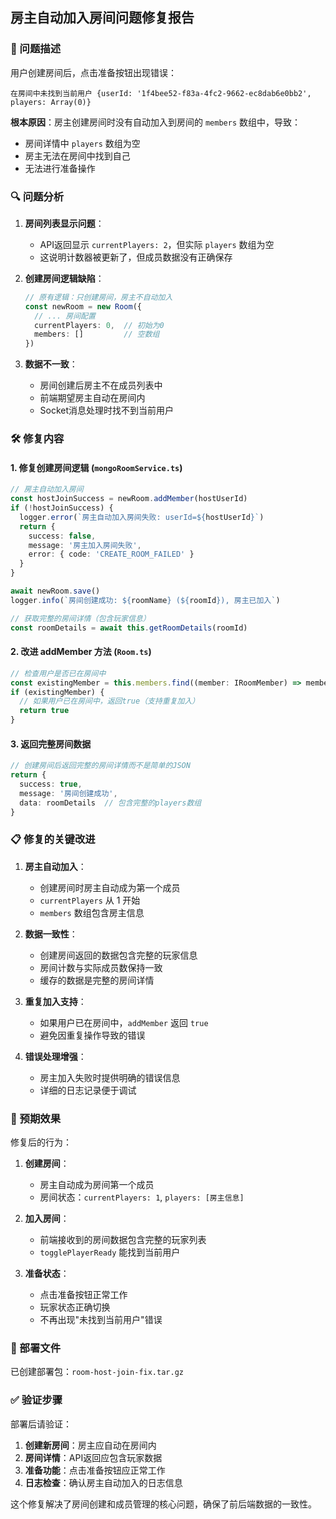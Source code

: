## 房主自动加入房间问题修复报告

### 🐛 问题描述

用户创建房间后，点击准备按钮出现错误：
```
在房间中未找到当前用户 {userId: '1f4bee52-f83a-4fc2-9662-ec8dab6e0bb2', players: Array(0)}
```

**根本原因**：房主创建房间时没有自动加入到房间的 `members` 数组中，导致：
- 房间详情中 `players` 数组为空
- 房主无法在房间中找到自己
- 无法进行准备操作

### 🔍 问题分析

1. **房间列表显示问题**：
   - API返回显示 `currentPlayers: 2`，但实际 `players` 数组为空
   - 这说明计数器被更新了，但成员数据没有正确保存

2. **创建房间逻辑缺陷**：
   ```typescript
   // 原有逻辑：只创建房间，房主不自动加入
   const newRoom = new Room({
     // ... 房间配置
     currentPlayers: 0,  // 初始为0
     members: []         // 空数组
   })
   ```

3. **数据不一致**：
   - 房间创建后房主不在成员列表中
   - 前端期望房主自动在房间内
   - Socket消息处理时找不到当前用户

### 🛠️ 修复内容

#### 1. 修复创建房间逻辑 (`mongoRoomService.ts`)

```typescript
// 房主自动加入房间
const hostJoinSuccess = newRoom.addMember(hostUserId)
if (!hostJoinSuccess) {
  logger.error(`房主自动加入房间失败: userId=${hostUserId}`)
  return {
    success: false,
    message: '房主加入房间失败',
    error: { code: 'CREATE_ROOM_FAILED' }
  }
}

await newRoom.save()
logger.info(`房间创建成功: ${roomName} (${roomId}), 房主已加入`)

// 获取完整的房间详情（包含玩家信息）
const roomDetails = await this.getRoomDetails(roomId)
```

#### 2. 改进 addMember 方法 (`Room.ts`)

```typescript
// 检查用户是否已在房间中
const existingMember = this.members.find((member: IRoomMember) => member.userId === userId)
if (existingMember) {
  // 如果用户已在房间中，返回true（支持重复加入）
  return true
}
```

#### 3. 返回完整房间数据

```typescript
// 创建房间后返回完整的房间详情而不是简单的JSON
return {
  success: true,
  message: '房间创建成功',
  data: roomDetails  // 包含完整的players数组
}
```

### 📋 修复的关键改进

1. **房主自动加入**：
   - 创建房间时房主自动成为第一个成员
   - `currentPlayers` 从 1 开始
   - `members` 数组包含房主信息

2. **数据一致性**：
   - 创建房间返回的数据包含完整的玩家信息
   - 房间计数与实际成员数保持一致
   - 缓存的数据是完整的房间详情

3. **重复加入支持**：
   - 如果用户已在房间中，`addMember` 返回 `true`
   - 避免因重复操作导致的错误

4. **错误处理增强**：
   - 房主加入失败时提供明确的错误信息
   - 详细的日志记录便于调试

### 🔬 预期效果

修复后的行为：

1. **创建房间**：
   - 房主自动成为房间第一个成员
   - 房间状态：`currentPlayers: 1`, `players: [房主信息]`

2. **加入房间**：
   - 前端接收到的房间数据包含完整的玩家列表
   - `togglePlayerReady` 能找到当前用户

3. **准备状态**：
   - 点击准备按钮正常工作
   - 玩家状态正确切换
   - 不再出现"未找到当前用户"错误

### 📁 部署文件

已创建部署包：`room-host-join-fix.tar.gz`

### ✅ 验证步骤

部署后请验证：
1. **创建新房间**：房主应自动在房间内
2. **房间详情**：API返回应包含玩家数据
3. **准备功能**：点击准备按钮应正常工作
4. **日志检查**：确认房主自动加入的日志信息

这个修复解决了房间创建和成员管理的核心问题，确保了前后端数据的一致性。